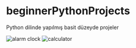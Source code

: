 # beginnerPythonProjects

Python dilinde yapılmış basit düzeyde projeler

![alarm clock](https://github.com/zeynep-dmrl/beginnerPythonProjects/blob/main/images/alarm_clock_image.PNG)
![calculator](https://github.com/zeynep-dmrl/beginnerPythonProjects/blob/main/images/calculator_img.PNG)
